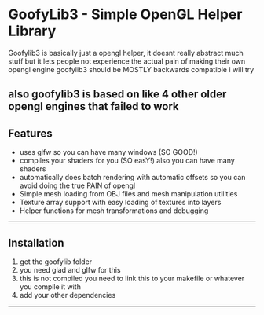 # GoofyLib3 - Simple OpenGL Helper Library

Goofylib3 is basically just a opengl helper, it doesnt really abstract much stuff but it lets people not experience the actual pain of making their own opengl engine
goofylib3 should be MOSTLY backwards compatible i will try

also goofylib3 is based on like 4 other older opengl engines that failed to work
---

## Features

- uses glfw so you can have many windows (SO GOOD!)
- compiles your shaders for you (SO easY!) also you can have many shaders
- automatically does batch rendering with automatic offsets so you can avoid doing the true PAIN of opengl
- Simple mesh loading from OBJ files and mesh manipulation utilities
- Texture array support with easy loading of textures into layers
- Helper functions for mesh transformations and debugging

---

## Installation

1. get the goofylib folder
2. you need glad and glfw for this
3. this is not compiled you need to link this to your makefile or whatever you compile it with
4. add your other dependencies

---

 
